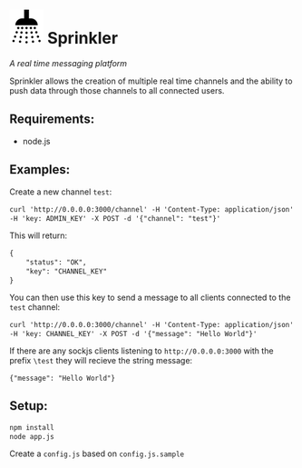 # ![image](logo.png) Sprinkler

*A real time messaging platform*

Sprinkler allows the creation of multiple real time channels and the ability to push data through those channels to all connected users.

## Requirements:
* node.js


## Examples:

Create a new channel `test`:

	curl 'http://0.0.0.0:3000/channel' -H 'Content-Type: application/json' -H 'key: ADMIN_KEY' -X POST -d '{"channel": "test"}'

This will return:
	
	{
  		"status": "OK",
  		"key": "CHANNEL_KEY"
	}

You can then use this key to send a message to all clients connected to the `test` channel:

	curl 'http://0.0.0.0:3000/channel' -H 'Content-Type: application/json' -H 'key: CHANNEL_KEY' -X POST -d '{"message": "Hello World"}'

If there are any sockjs clients listening to `http://0.0.0.0:3000` with the prefix `\test` they will recieve the string message:

	{"message": "Hello World"}


## Setup:

    npm install
    node app.js

Create a `config.js` based on `config.js.sample`
